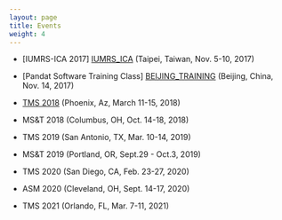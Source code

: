 ```yaml
---
layout: page
title: Events
weight: 4
---
```



- [IUMRS-ICA 2017] [IUMRS_ICA] (Taipei, Taiwan, Nov. 5-10, 2017)

[IUMRS_ICA]: http://www.iumrs-ica2017.tw/site/page.aspx?pid=901&sid=1153&lang=en

- [Pandat Software Training Class] [BEIJING_TRAINING] (Beijing, China, Nov. 14, 2017)

[BEIJING_TRAINING]: http://computherm.cn/home/training2017.php

- [TMS 2018][TMS_2018] (Phoenix, Az, March 11-15, 2018)

[TMS_2018]: http://www.tms.org/tms2018

- MS&T 2018 (Columbus, OH, Oct. 14-18, 2018)

- TMS 2019 (San Antonio, TX, Mar. 10-14, 2019)

- MS&T 2019 (Portland, OR, Sept.29 - Oct.3, 2019)

- TMS 2020 (San Diego, CA, Feb. 23-27, 2020)

- ASM 2020 (Cleveland, OH, Sept. 14-17, 2020)

- TMS 2021 (Orlando, FL, Mar. 7-11, 2021)